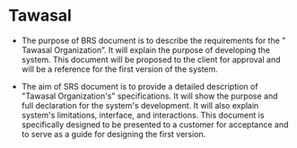 # Tawasal

* The purpose of BRS document is to describe the requirements for the " Tawasal	
Organization”. It will explain the purpose of developing the system. This document will be 
proposed to the client for approval and will be a reference for the first version of the system. 


* The aim of SRS document is to provide a detailed description of "Tawasal Organization's" 
specifications. It will show the purpose and full declaration for the system's development. It 
will also explain system's limitations, interface, and interactions. This document is 
specifically designed to be presented to a customer for acceptance and to serve as a guide for 
designing the first version.
